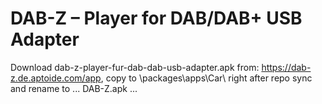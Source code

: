 # DAB-Z – Player for DAB/DAB+ USB Adapter

Download dab-z-player-fur-dab-dab-usb-adapter.apk from: https://dab-z.de.aptoide.com/app, copy to \packages\apps\Car\ right after repo sync and rename to ... DAB-Z.apk ...
